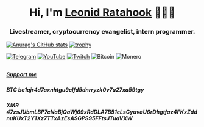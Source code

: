 <h1 align="center">Hi, I'm <a href="https://t.me/ratahook_about" target="_blank">Leonid Ratahook</a> 🦊🏴‍☠️</h1>
<h3 align="center">Livestreamer, cryptocurrency evangelist, intern programmer.</h3>

[![Anurag's GitHub stats](https://github-readme-stats.vercel.app/api?username=Ratahook&count_private=true&show_icons=true&theme=slateorange)](https://github.com/anuraghazra/github-readme-stats) 
[![trophy](https://github-profile-trophy.vercel.app/?username=Ratahook&theme=dark_lover&rank=SECRET,SSS,SS,S,AAA,AA,A,B,C)](https://github.com/ryo-ma/github-profile-trophy)

[![Telegram](https://img.shields.io/badge/Telegram-2CA5E0?style=for-the-badge&logo=telegram&logoColor=white)](https://t.me/ratahook)
[![YouTube](https://img.shields.io/badge/YouTube-%23FF0000.svg?style=for-the-badge&logo=YouTube&logoColor=white)](https://www.youtube.com/c/LeonidRatahook)
[![Twitch](https://img.shields.io/badge/Twitch-%239146FF.svg?style=for-the-badge&logo=Twitch&logoColor=white)](https://www.twitch.tv/leonid_ratahook)
![Bitcoin](https://img.shields.io/badge/Bitcoin-000?style=for-the-badge&logo=bitcoin&logoColor=white) 
![Monero](https://img.shields.io/badge/monero-FF6600?style=for-the-badge&logo=monero&logoColor=white)
##
<h5> <a href="https://www.donationalerts.com/r/ratahook" target="_blank">Support me</a> </h5>

<h5> BTC bc1qjr4d7axnhtgu9clfd5dnrryzk0v7u27xa59tgy </h5>
<h5> XMR 47zsJUbmLBP7cNaBjQaWj69xRdDLA7B51eLsCyuvaU6rDhgtfaz4FKxZddnuKUxT2Y1Xz7TTxAzEsASGPS95FFtsJTuaVXW </h5>

<!---
Ratahook/Ratahook is a ✨ special ✨ repository because its `README.md` (this file) appears on your GitHub profile.
You can click the Preview link to take a look at your changes.
--->

